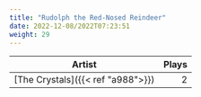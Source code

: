 ```yaml
---
title: "Rudolph the Red-Nosed Reindeer"
date: 2022-12-08/2022T07:23:51
weight: 29
---
```




 Artist | Plays 
----- | -----:
[The Crystals]({{< ref "a988">}}) | 2
